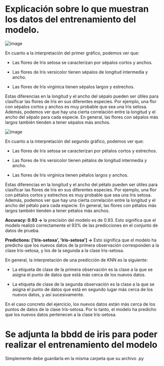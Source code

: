 # **Explicación sobre lo que muestran los datos del entrenamiento del modelo.**

![image](https://github.com/Estivbi/Entrenar-un-modelo-ML/assets/94956228/7176856a-5ee2-405a-9c9d-50692c1028d1)

En cuanto a la interpretación del primer gráfico, podemos ver que:

*	Las flores de Iris setosa se caracterizan por sépalos cortos y anchos.

*	Las flores de Iris versicolor tienen sépalos de longitud intermedia y ancho.

*	Las flores de Iris virginica tienen sépalos largos y estrechos.

Estas diferencias en la longitud y el ancho del sépalo pueden ser útiles para clasificar las flores de Iris en sus diferentes especies. Por ejemplo, una flor con sépalos cortos y anchos es muy probable que sea una Iris setosa.
Además, podemos ver que hay una cierta correlación entre la longitud y el ancho del sépalo para cada especie. En general, las flores con sépalos más largos también tienden a tener sépalos más anchos.


![image](https://github.com/Estivbi/Entrenar-un-modelo-ML/assets/94956228/d044dcfe-9cba-4228-93bb-2875e8ee6a7c)

En cuanto a la interpretación del segundo gráfico, podemos ver que:

*	Las flores de Iris setosa se caracterizan por pétalos cortos y estrechos.

*	Las flores de Iris versicolor tienen pétalos de longitud intermedia y ancho.

*	Las flores de Iris virginica tienen pétalos largos y anchos.

Estas diferencias en la longitud y el ancho del pétalo pueden ser útiles para clasificar las flores de Iris en sus diferentes especies. Por ejemplo, una flor con pétalos cortos y estrechos es muy probable que sea una Iris setosa.
Además, podemos ver que hay una cierta correlación entre la longitud y el ancho del pétalo para cada especie. En general, las flores con pétalos más largos también tienden a tener pétalos más anchos.


**Accuracy: 0.93 ->** la precisión del modelo es de 0.93. Esto significa que el modelo realizó correctamente el 93% de las predicciones en el conjunto de datos de prueba.

**Predictions: ['Iris-setosa', 'Iris-setosa'] ->** Esto significa que el modelo ha predicho que los nuevos datos de la primera observación corresponden a la clase Iris-setosa, y los de la segunda a la clase Iris-setosa.

En general, la interpretación de una predicción de KNN es la siguiente:

*	La etiqueta de clase de la primera observación es la clase a la que se asigna el punto de datos que está más cerca de los nuevos datos.

*	La etiqueta de clase de la segunda observación es la clase a la que se asigna el punto de datos que está en segundo lugar más cerca de los nuevos datos, y así sucesivamente.

En el caso concreto del ejercicio, los nuevos datos están más cerca de los puntos de datos de la clase Iris-setosa. Por lo tanto, el modelo ha predicho que los nuevos datos pertenecen a la clase Iris-setosa.

# Se adjunta la bbdd de iris para poder realizar el entrenamiento del modelo
Simplemente debe guardarla en la misma carpeta que su archivo .py
